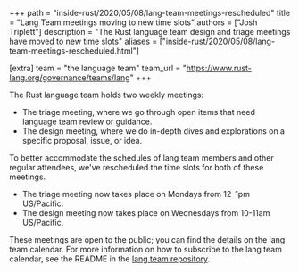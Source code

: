 +++
path = "inside-rust/2020/05/08/lang-team-meetings-rescheduled"
title = "Lang Team meetings moving to new time slots"
authors = ["Josh Triplett"]
description = "The Rust language team design and triage meetings have moved to new time slots"
aliases = ["inside-rust/2020/05/08/lang-team-meetings-rescheduled.html"]

[extra]
team = "the language team"
team_url = "https://www.rust-lang.org/governance/teams/lang"
+++

The Rust language team holds two weekly meetings:

- The triage meeting, where we go through open items that need language team
  review or guidance.
- The design meeting, where we do in-depth dives and explorations on a specific
  proposal, issue, or idea.

To better accommodate the schedules of lang team members and other regular
attendees, we've rescheduled the time slots for both of these meetings.

- The triage meeting now takes place on Mondays from 12-1pm US/Pacific.
- The design meeting now takes place on Wednesdays from 10-11am US/Pacific.

These meetings are open to the public; you can find the details on the lang
team calendar. For more information on how to subscribe to the lang team
calendar, see the README in the [lang team
repository](https://github.com/rust-lang/lang-team).
